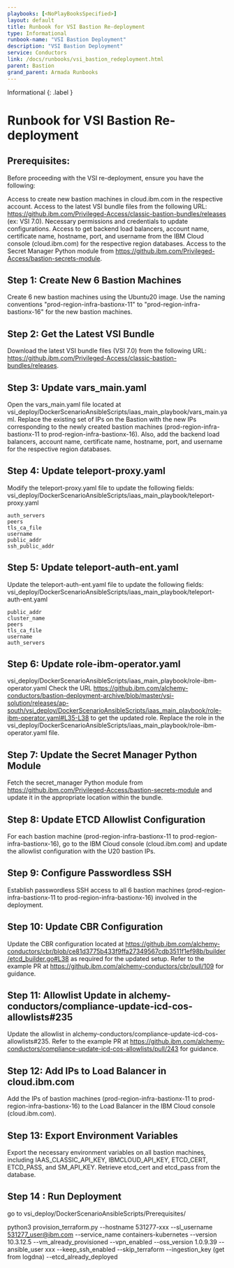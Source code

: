 ```yaml
---
playbooks: [<NoPlayBooksSpecified>]
layout: default
title: Runbook for VSI Bastion Re-deployment
type: Informational
runbook-name: "VSI Bastion Deployment"
description: "VSI Bastion Deployment"
service: Conductors
link: /docs/runbooks/vsi_bastion_redeployment.html
parent: Bastion
grand_parent: Armada Runbooks
---
```


Informational
{: .label }

# Runbook for VSI Bastion Re-deployment

## Prerequisites:

Before proceeding with the VSI re-deployment, ensure you have the following:

Access to create new bastion machines in cloud.ibm.com in the respective account.
Access to the latest VSI bundle files from the following URL: https://github.ibm.com/Privileged-Access/classic-bastion-bundles/releases (ex: VSI 7.0).
Necessary permissions and credentials to update configurations.
Access to get backend load balancers, account name, certificate name, hostname, port, and username from the IBM Cloud console (cloud.ibm.com) for the respective region databases.
Access to the Secret Manager Python module from https://github.ibm.com/Privileged-Access/bastion-secrets-module.

## Step 1: Create New 6 Bastion Machines
Create 6 new bastion machines using the Ubuntu20 image. Use the naming conventions "prod-region-infra-bastionx-11" to "prod-region-infra-bastionx-16" for the new bastion machines.

## Step 2: Get the Latest VSI Bundle
Download the latest VSI bundle files (VSI 7.0) from the following URL: https://github.ibm.com/Privileged-Access/classic-bastion-bundles/releases.

##   Step 3: Update vars_main.yaml
Open the vars_main.yaml file located at vsi_deploy/DockerScenarioAnsibleScripts/iaas_main_playbook/vars_main.yaml. Replace the existing set of IPs on the Bastion with the new IPs corresponding to the newly created bastion machines (prod-region-infra-bastionx-11 to prod-region-infra-bastionx-16). Also, add the backend load balancers, account name, certificate name, hostname, port, and username for the respective region databases.

##  Step 4: Update teleport-proxy.yaml
Modify the teleport-proxy.yaml file to update the following fields:
vsi_deploy/DockerScenarioAnsibleScripts/iaas_main_playbook/teleport-proxy.yaml
```
auth_servers
peers
tls_ca_file
username
public_addr
ssh_public_addr

```

## Step 5: Update teleport-auth-ent.yaml

Update the teleport-auth-ent.yaml file to update the following fields:
vsi_deploy/DockerScenarioAnsibleScripts/iaas_main_playbook/teleport-auth-ent.yaml
```
public_addr
cluster_name
peers
tls_ca_file
username
auth_servers
```

## Step 6: Update role-ibm-operator.yaml

vsi_deploy/DockerScenarioAnsibleScripts/iaas_main_playbook/role-ibm-operator.yaml
Check the URL https://github.ibm.com/alchemy-conductors/bastion-deployment-archive/blob/master/vsi-solution/releases/ap-south/vsi_deploy/DockerScenarioAnsibleScripts/iaas_main_playbook/role-ibm-operator.yaml#L35-L38 to get the updated role. Replace the role in the vsi_deploy/DockerScenarioAnsibleScripts/iaas_main_playbook/role-ibm-operator.yaml file.

## Step 7: Update the Secret Manager Python Module
Fetch the secret_manager Python module from https://github.ibm.com/Privileged-Access/bastion-secrets-module and update it in the appropriate location within the bundle.

## Step 8: Update ETCD Allowlist Configuration
For each bastion machine (prod-region-infra-bastionx-11 to prod-region-infra-bastionx-16), go to the IBM Cloud console (cloud.ibm.com) and update the allowlist configuration with the U20 bastion IPs.

## Step 9: Configure Passwordless SSH
Establish passwordless SSH access to all 6 bastion machines (prod-region-infra-bastionx-11 to prod-region-infra-bastionx-16) involved in the deployment.

## Step 10: Update CBR Configuration
Update the CBR configuration located at https://github.ibm.com/alchemy-conductors/cbr/blob/ce81d3775b433f9ffa27349567cdb3511f1ef98b/builder/etcd_builder.go#L38 as required for the updated setup. Refer to the example PR at https://github.ibm.com/alchemy-conductors/cbr/pull/109 for guidance.

## Step 11: Allowlist Update in alchemy-conductors/compliance-update-icd-cos-allowlists#235
Update the allowlist in alchemy-conductors/compliance-update-icd-cos-allowlists#235. Refer to the example PR at https://github.ibm.com/alchemy-conductors/compliance-update-icd-cos-allowlists/pull/243 for guidance.

## Step 12: Add IPs to Load Balancer in cloud.ibm.com
Add the IPs of bastion machines (prod-region-infra-bastionx-11 to prod-region-infra-bastionx-16) to the Load Balancer in the IBM Cloud console (cloud.ibm.com).

## Step 13: Export Environment Variables
Export the necessary environment variables on all bastion machines, including IAAS_CLASSIC_API_KEY, IBMCLOUD_API_KEY, ETCD_CERT, ETCD_PASS, and SM_API_KEY. Retrieve etcd_cert and etcd_pass from the database.

## Step 14 : Run Deployment

go to vsi_deploy/DockerScenarioAnsibleScripts/Prerequisites/

python3 provision_terraform.py --hostname 531277-xxx --sl_username 531277_user@ibm.com  --service_name containers-kubernetes --version 10.3.12.5  --vm_already_provisioned --vpn_enabled --oss_version 1.0.9.39 --ansible_user xxx --keep_ssh_enabled --skip_terraform --ingestion_key (get from logdna) --etcd_already_deployed
